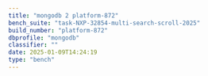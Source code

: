 ```yaml
---
title: "mongodb 2 platform-872"
bench_suite: "task-NXP-32854-multi-search-scroll-2025"
build_number: "platform-872"
dbprofile: "mongodb"
classifier: ""
date: 2025-01-09T14:24:19
type: "bench"
---
```

